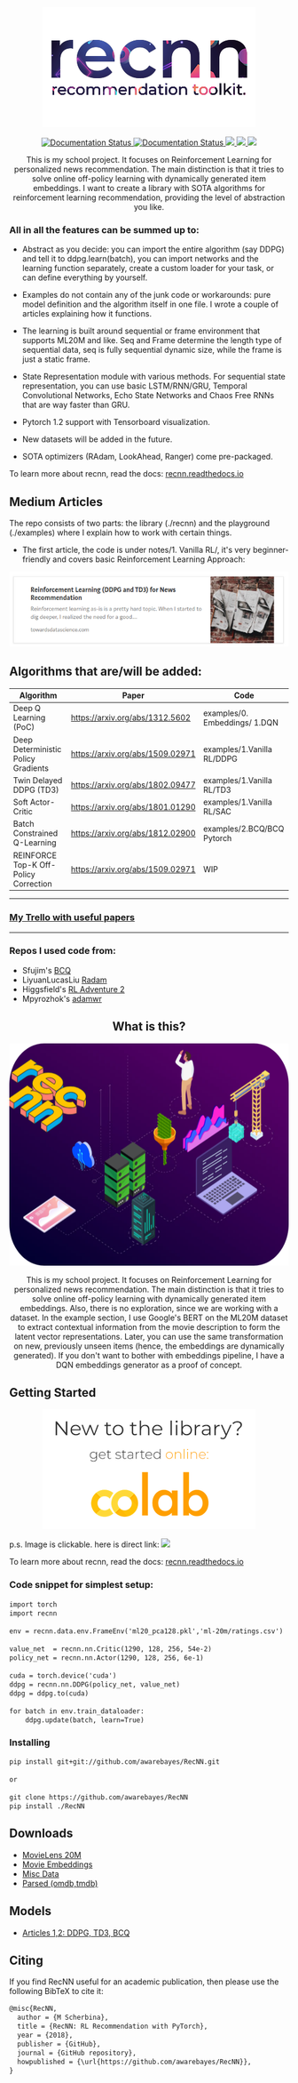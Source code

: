 <p align="center"> 
<img src="./res/logo big.png">
</p>
<p align="center"> 

<a href='https://recnn.readthedocs.io/en/latest/?badge=latest'>
    <img src='https://readthedocs.org/projects/recnn/badge/?version=latest' alt='Documentation Status' />
</a>

<a href='https://circleci.com/gh/awarebayes/RecNN'>
    <img src='https://circleci.com/gh/awarebayes/RecNN.svg?style=svg' alt='Documentation Status' />
</a>

<a href="https://codeclimate.com/github/awarebayes/RecNN/maintainability">
    <img src="https://api.codeclimate.com/v1/badges/d3a06ffe45906969239d/maintainability" />
</a>

<a href="https://github.com/awarebayes/RecNN">
    <img src="https://img.shields.io/github/stars/awarebayes/RecNN?style=social" />
</a>

<a href="https://colab.research.google.com/github/awarebayes/RecNN/">
    <img src="https://colab.research.google.com/assets/colab-badge.svg" />
</a>

</p>
<p align="center"> 
This is my school project. It focuses on Reinforcement Learning for personalized news recommendation. The main distinction is that it tries to solve online off-policy learning with dynamically generated item embeddings. I want to create a library with SOTA algorithms for reinforcement learning recommendation, providing the level of abstraction you like.
</p>



### All in all the features can be summed up to:

- Abstract as you decide: you can import the entire algorithm (say DDPG) and tell it to ddpg.learn(batch), you can import networks and the learning function separately, create a custom loader for your task, or can define everything by yourself.

- Examples do not contain any of the junk code or workarounds: pure model definition and the algorithm itself in one file. I wrote a couple of articles explaining how it functions.

- The learning is built around sequential or frame environment that supports ML20M and like. Seq and Frame determine the length type of sequential data, seq is fully sequential dynamic size, while the frame is just a static frame.

- State Representation module with various methods. For sequential state representation, you can use basic LSTM/RNN/GRU, 
Temporal Convolutional Networks, Echo State Networks and Chaos Free RNNs that are way faster than GRU.

- Pytorch 1.2 support with Tensorboard visualization.

- New datasets will be added in the future.

- SOTA optimizers (RAdam, LookAhead, Ranger) come pre-packaged.

To learn more about recnn, read the docs: <a href="recnn.readthedocs.io">recnn.readthedocs.io</a> 

## Medium Articles

The repo consists of two parts: the library (./recnn) and the playground (./examples)  where I explain how to work with certain things. 

- The first article, the code is under notes/1. Vanilla RL/, it's very beginner-friendly and covers basic Reinforcement Learning Approach:

<p align="center"> 
   <a href="https://towardsdatascience.com/reinforcement-learning-ddpg-and-td3-for-news-recommendation-d3cddec26011">
        <img src="./res/Article.png">
    </a>
</p>


## Algorithms that are/will be added:

<p align="center"> 
    
| Algorithm                             | Paper                            | Code                       |
|---------------------------------------|----------------------------------|----------------------------|
| Deep Q Learning (PoC)                 | https://arxiv.org/abs/1312.5602  | examples/0. Embeddings/ 1.DQN                  |
| Deep Deterministic Policy Gradients   | https://arxiv.org/abs/1509.02971 | examples/1.Vanilla RL/DDPG |
| Twin Delayed DDPG (TD3)               | https://arxiv.org/abs/1802.09477 | examples/1.Vanilla RL/TD3  |
| Soft Actor-Critic                     | https://arxiv.org/abs/1801.01290 |examples/1.Vanilla RL/SAC         |
| Batch Constrained Q-Learning          | https://arxiv.org/abs/1812.02900 | examples/2.BCQ/BCQ Pytorch |
| REINFORCE Top-K Off-Policy Correction | https://arxiv.org/abs/1509.02971 | WIP                        |

</p>

***
### [My Trello with useful papers](https://trello.com/b/wnor4IZf/recnn)
*** 
### Repos I used code from:

- Sfujim's [BCQ](https://github.com/sfujim/BCQ)
- LiyuanLucasLiu [Radam](https://github.com/LiyuanLucasLiu/RAdam)
- Higgsfield's [RL Adventure 2](https://github.com/higgsfield/RL-Adventure-2)
- Mpyrozhok's [adamwr](https://github.com/mpyrozhok/adamwr)

<center> <h2> What is this? </h2> </center>

<p align="center"> 
    <img src="./res/mockup.svg" height="400">
</p>

<p align="center"> 
This is my school project. It focuses on Reinforcement Learning for personalized news recommendation. The main distinction is that it tries to solve online off-policy learning with dynamically generated item embeddings. Also, there is no exploration, since we are working with a dataset. In the example section, I use Google's BERT on the ML20M dataset to extract contextual information from the movie description to form the latent vector representations. Later, you can use the same transformation on new, previously unseen items (hence, the embeddings are dynamically generated). If you don't want to bother with embeddings pipeline, I have a DQN embeddings generator as a proof of concept.
</p>

## Getting Started

<p align="center"> 
<a href="https://colab.research.google.com/drive/1xWX4JQvlcx3mizwL4gB0THEyxw6LsXTL"><img src="./res/get_started.png"></a>
</p>


p.s. Image is clickable. here is direct link:
<a href="https://colab.research.google.com/drive/1qGjgLYuTpJTiW_P1pbs0zEgRa9BhZckw">
    <img src="https://colab.research.google.com/assets/colab-badge.svg" />
</a>

To learn more about recnn, read the docs: <a href="recnn.readthedocs.io">recnn.readthedocs.io</a> 

### Code snippet for simplest setup:

```
import torch
import recnn

env = recnn.data.env.FrameEnv('ml20_pca128.pkl','ml-20m/ratings.csv')

value_net  = recnn.nn.Critic(1290, 128, 256, 54e-2)
policy_net = recnn.nn.Actor(1290, 128, 256, 6e-1)

cuda = torch.device('cuda')
ddpg = recnn.nn.DDPG(policy_net, value_net)
ddpg = ddpg.to(cuda)

for batch in env.train_dataloader:
    ddpg.update(batch, learn=True)
```

### Installing

```
pip install git+git://github.com/awarebayes/RecNN.git

or

git clone https://github.com/awarebayes/RecNN
pip install ./RecNN
```

## Downloads
- [MovieLens 20M](https://grouplens.org/datasets/movielens/20m/)
- [Movie Embeddings](https://drive.google.com/open?id=1EQ_zXBR3DKpmJR3jBgLvt-xoOvArGMsL)
- [Misc Data](https://drive.google.com/open?id=1TclEmCnZN_Xkl3TfUXL5ivPYmLnIjQSu)
- [Parsed (omdb,tmdb)](https://drive.google.com/open?id=1t0LNCbqLjiLkAMFwtP8OIYU-zPUCNAjK)

## Models

- [Articles 1,2: DDPG, TD3, BCQ](https://drive.google.com/open?id=1a15mvtXZwOOSj9aQJNCxNlPMYREYYDxg)


## Citing
If you find RecNN useful for an academic publication, then please use the following BibTeX to cite it:

```
@misc{RecNN,
  author = {M Scherbina},
  title = {RecNN: RL Recommendation with PyTorch},
  year = {2018},
  publisher = {GitHub},
  journal = {GitHub repository},
  howpublished = {\url{https://github.com/awarebayes/RecNN}},
}
```

